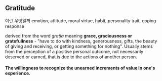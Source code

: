 ## Gratitude
이란 무엇일까
emotion, attitude, moral virtue, habit, personality trait, coping response

derived from the word *gratia* meaning **grace, graciousness or gratefullness** - "have to do with kindness, generousness, gifts, the beauty of giving and receiving, or getting something for nothing". 
Usually stems from the perception of a positive personal outcome, not necessarily deserved or earned, that is due to the actions of another person. 
#### The willingness to recognize the unearned increments of value in one's experience. 